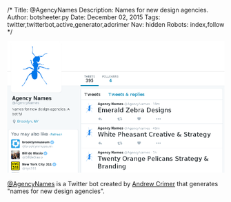 /*
Title: @AgencyNames
Description: Names for new design agencies.
Author: botsheeter.py
Date: December 02, 2015
Tags: twitter,twitterbot,active,generator,adcrimer
Nav: hidden
Robots: index,follow
*/

[![](/content/bots/twitterbots/images/AgencyNames.png)](https://twitter.com/AgencyNames)

[@AgencyNames](https://twitter.com/AgencyNames) is a Twitter bot created by [Andrew Crimer](https://twitter.com/adcrimer) that generates "names for new design agencies".

